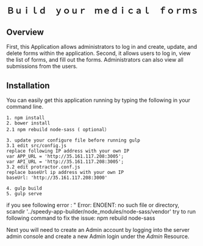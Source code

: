Ｂｕｉｌｄ　ｙｏｕｒ　ｍｅｄｉｃａｌ　ｆｏｒｍｓ　
---------------------------------

Overview
--------

First, this Application allows administrators to log in and create, update, and delete forms within the application. Second, it allows users to log in, view the list of forms, and fill out the forms. Administrators can also view all submissions from the users. 


Installation
--------------
You can easily get this application running by typing the following in your command line.

```
1. npm install
2. bower install
2.1 npm rebuild node-sass ( optional）

3. update your configure file before running gulp
3.1 edit src/config.js
replace following IP address with your own IP
var APP_URL = 'http://35.161.117.208:3005';
var API_URL = 'http://35.161.117.208:3005';
3.2 edit protractor.conf.js
replace baseUrl ip address with your own IP
baseUrl: 'http://35.161.117.208:3000'

4. gulp build
5. gulp serve
```
if you see following error : " Error: ENOENT: no such file or directory, scandir '../speedy-app-builder/node_modules/node-sass/vendor'
try to run following command to fix the issue:
npm rebuild node-sass

Next you will need to create an Admin account by logging into the server admin console and create a new
Admin login under the *Admin* Resource.
